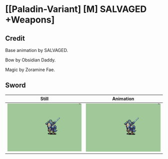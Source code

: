 # [\[Paladin-Variant\] \[M\] SALVAGED +Weapons]

## Credit

Base animation by SALVAGED.

Bow by Obsidian Daddy.

Magic by Zoramine Fae.

## Sword

| Still | Animation |
| :---: | :-------: |
| ![Sword still](./Sword_000.png) | ![Sword animation](./Sword.gif) |
